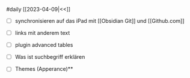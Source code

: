 #daily 
[[2023-04-09|<<]]

- [ ] synchronisieren auf das iPad mit [[Obsidian Git]]  und [[Github.com]]
- [ ] links mit anderem text


- [ ] plugin advanced tables 

- [ ] Was ist suchbegriff erklären 
- [ ] Themes (Apperance)**